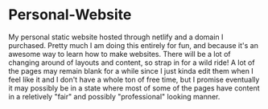 # Personal-Website
My personal static website hosted through netlify and a domain I purchased.  Pretty much I am doing this entirely for fun, and because it's an awesome way to learn how to make websites.  There will be a lot of changing around of layouts and content, so strap in for a wild ride!  A lot of the pages may remain blank for a while since I just kinda edit them when I feel like it and I don't have a whole ton of free time, but I promise eventually it may possibly be in a state where most of some of the pages have content in a reletively "fair" and possibly "professional" looking manner.  
